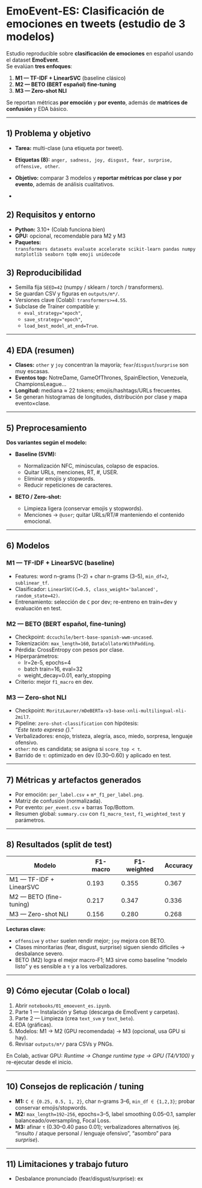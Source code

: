 # EmoEvent-ES: Clasificación de emociones en tweets (estudio de 3 modelos)

Estudio reproducible sobre **clasificación de emociones** en español usando el dataset **EmoEvent**.  
Se evalúan **tres enfoques**:

1. **M1 — TF-IDF + LinearSVC** (baseline clásico)  
2. **M2 — BETO (BERT español) fine-tuning**  
3. **M3 — Zero-shot NLI** 

Se reportan métricas **por emoción** y **por evento**, además de **matrices de confusión** y EDA básico.

---

## 1) Problema y objetivo

- **Tarea:** multi-clase (una etiqueta por tweet).  
- **Etiquetas (8):** `anger, sadness, joy, disgust, fear, surprise, offensive, other`.  
- **Objetivo:** comparar 3 modelos y **reportar métricas por clase y por evento**, además de análisis cualitativos.

- 
## 2) Requisitos y entorno

- **Python:** 3.10+ (Colab funciona bien)
- **GPU:** opcional, recomendable para M2 y M3  
- **Paquetes:**  
  `transformers datasets evaluate accelerate scikit-learn pandas numpy matplotlib seaborn tqdm emoji unidecode`

## 3) Reproducibilidad
- Semilla fija `SEED=42` (numpy / sklearn / torch / transformers).
- Se guardan CSV y figuras en `outputs/m*/`.
- Versiones clave (Colab): `transformers>=4.55`.
- Subclase de Trainer compatible y:
  - `eval_strategy="epoch"`,  
  - `save_strategy="epoch"`,  
  - `load_best_model_at_end=True`.

---

## 4) EDA (resumen)
- **Clases:** `other` y `joy` concentran la mayoría; `fear`/`disgust`/`surprise` son muy escasas.  
- **Eventos top:** NotreDame, GameOfThrones, SpainElection, Venezuela, ChampionsLeague…  
- **Longitud:** mediana ≈ 22 tokens; emojis/hashtags/URLs frecuentes.  
- Se generan histogramas de longitudes, distribución por clase y mapa evento×clase.

---

## 5) Preprocesamiento
**Dos variantes según el modelo:**

- **Baseline (SVM):**
  - Normalización NFC, minúsculas, colapso de espacios.  
  - Quitar URLs, menciones, RT, #, USER.  
  - Eliminar emojis y stopwords.  
  - Reducir repeticiones de caracteres.

- **BETO / Zero-shot:**
  - Limpieza ligera (conservar emojis y stopwords).  
  - Menciones → `@user`; quitar URLs/RT/# manteniendo el contenido emocional.

---

## 6) Modelos

### M1 — TF-IDF + LinearSVC (baseline)
- Features: word n-grams (1–2) + char n-grams (3–5), `min_df=2`, `sublinear_tf`.  
- Clasificador: `LinearSVC(C=0.5, class_weight='balanced', random_state=42)`.  
- Entrenamiento: selección de `C` por dev; re-entreno en train+dev y evaluación en test.

### M2 — BETO (BERT español, fine-tuning)
- Checkpoint: `dccuchile/bert-base-spanish-wwm-uncased`.  
- Tokenización: `max_length=160`, `DataCollatorWithPadding`.  
- Pérdida: CrossEntropy con pesos por clase.  
- Hiperparámetros:  
  - lr=2e-5, epochs=4  
  - batch train=16, eval=32  
  - weight_decay=0.01, early_stopping  
- Criterio: mejor `f1_macro` en dev.

### M3 — Zero-shot NLI
- Checkpoint: `MoritzLaurer/mDeBERTa-v3-base-xnli-multilingual-nli-2mil7`.  
- Pipeline: `zero-shot-classification` con hipótesis:  
  *“Este texto expresa {}.”*  
- Verbalizadores: enojo, tristeza, alegría, asco, miedo, sorpresa, lenguaje ofensivo.  
- `other`: no es candidata; se asigna si `score_top < τ`.  
- Barrido de `τ`: optimizado en dev (0.30–0.60) y aplicado en test.

---

## 7) Métricas y artefactos generados
- Por emoción: `per_label.csv` + `m*_f1_per_label.png`.  
- Matriz de confusión (normalizada).  
- Por evento: `per_event.csv` + barras Top/Bottom.  
- Resumen global: `summary.csv` con `f1_macro_test`, `f1_weighted_test` y parámetros.

---

## 8) Resultados (split de test)

| Modelo                    | F1-macro | F1-weighted | Accuracy |
|----------------------------|----------|-------------|----------|
| M1 — TF-IDF + LinearSVC    | 0.193    | 0.355       | 0.367    |
| M2 — BETO (fine-tuning)    | 0.217    | 0.347       | 0.336    |
| M3 — Zero-shot NLI         | 0.156    | 0.280       | 0.268    |

**Lecturas clave:**
- `offensive` y `other` suelen rendir mejor; `joy` mejora con BETO.  
- Clases minoritarias (fear, disgust, surprise) siguen siendo difíciles → desbalance severo.  
- BETO (M2) logra el mejor macro-F1; M3 sirve como baseline “modelo listo” y es sensible a `τ` y a los verbalizadores.

---

## 9) Cómo ejecutar (Colab o local)
1. Abrir `notebooks/01_emoevent_es.ipynb`.  
2. Parte 1 — Instalación y Setup (descarga de EmoEvent y carpetas).  
3. Parte 2 — Limpieza (crea `text_svm` y `text_beto`).  
4. EDA (gráficas).  
5. Modelos: M1 → M2 (GPU recomendada) → M3 (opcional, usa GPU si hay).  
6. Revisar `outputs/m*/` para CSVs y PNGs.  

En Colab, activar GPU: *Runtime → Change runtime type → GPU (T4/V100)* y re-ejecutar desde el inicio.

---

## 10) Consejos de replicación / tuning
- **M1:** `C ∈ {0.25, 0.5, 1, 2}`, char n-grams 3–6, `min_df ∈ {1,2,3}`; probar conservar emojis/stopwords.  
- **M2:** `max_length=192–256`, epochs=3–5, label smoothing 0.05–0.1, sampler balanceado/oversampling, Focal Loss.  
- **M3:** afinar `τ` (0.30–0.40 paso 0.01); verbalizadores alternativos (ej. “insulto / ataque personal / lenguaje ofensivo”, “asombro” para *surprise*).

---

## 11) Limitaciones y trabajo futuro
- Desbalance pronunciado (fear/disgust/surprise): ex

